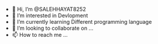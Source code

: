 - 👋 Hi, I’m @SALEHHAYAT8252
- 👀 I’m interested in Devlopment
- 🌱 I’m currently learning Different programming language
- 💞️ I’m looking to collaborate on ...
- 📫 How to reach me ...

<!---
SALEHHAYAT8252/SALEHHAYAT8252 is a ✨ special ✨ repository because its `README.md` (this file) appears on your GitHub profile.
You can click the Preview link to take a look at your changes.
--->
